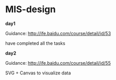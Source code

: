 # MIS-design

**day1**

Guidance: http://ife.baidu.com/course/detail/id/53

have completed all the tasks

**day2**

Guidance: http://ife.baidu.com/course/detail/id/55

SVG + Canvas to visualize data